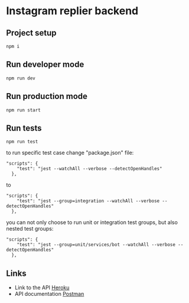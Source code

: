 # Instagram replier backend


## Project setup
```
npm i
```

## Run developer mode
```
npm run dev
```

## Run production mode
```
npm run start
```

## Run tests
```
npm run test
```
to run specific test case change "package.json" file:
```
"scripts": {
    "test": "jest --watchAll --verbose --detectOpenHandles"
  },
```
to
```
"scripts": {
    "test": "jest --group=integration --watchAll --verbose --detectOpenHandles"
  },
```
you can not only choose to run unit or integration test groups, but also nested test groups:
```
"scripts": {
    "test": "jest --group=unit/services/bot --watchAll --verbose --detectOpenHandles"
  },
```


## Links
- Link to the API [Heroku](https://frozen-cove-28174.herokuapp.com/status)
- API documentation [Postman](https://documenter.getpostman.com/view/10805202/TWDdhsua)
